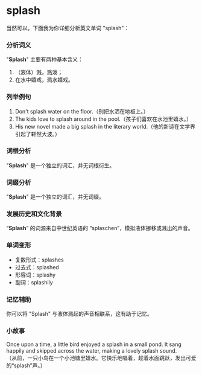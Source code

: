 # splash

当然可以。下面我为你详细分析英文单词 "splash"：

  

### 分析词义

  

"**Splash**" 主要有两种基本含义：

  

1.  （液体）溅，溅泼；
2.  在水中嬉戏，溅水嬉戏。

  

### 列举例句

  

1.  Don't splash water on the floor.（别把水洒在地板上。）
2.  The kids love to splash around in the pool.（孩子们喜欢在水池里嬉水。）
3.  His new novel made a big splash in the literary world.（他的新诗在文学界引起了轩然大波。）

  

### 词根分析

  

"**Splash**" 是一个独立的词汇，并无词根衍生。

  

### 词缀分析

  

"**Splash**" 是一个独立的词汇，并无词缀。

  

### 发展历史和文化背景

  

“**Splash**” 的词源来自中世纪英语的 “splaschen”，模拟液体挪移或溅出的声音。

  

### 单词变形

  

*   复数形式：splashes
*   过去式：splashed
*   形容词：splashy
*   副词：splashily

  

### 记忆辅助

  

你可以将 "Splash" 与液体溅起的声音相联系，这有助于记忆。

  

### 小故事

  

Once upon a time, a little bird enjoyed a splash in a small pond. It sang happily and skipped across the water, making a lovely splash sound.  
（从前，一只小鸟在一个小池塘里嬉水。它快乐地唱着，趁着水面跳跃，发出可爱的“splash”声。）
